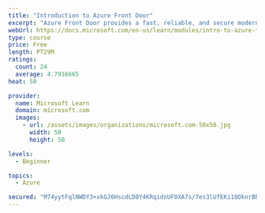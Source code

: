 ```yaml
---
title: "Introduction to Azure Front Door"
excerpt: "Azure Front Door provides a fast, reliable, and secure modern cloud content delivery network, integrated with intelligent threat protection."
webUrl: https://docs.microsoft.com/en-us/learn/modules/intro-to-azure-front-door/
type: course
price: Free
length: PT29M
ratings:
  count: 24
  average: 4.7916665
heat: 50

provider:
  name: Microsoft Learn
  domain: microsoft.com
  images:
    - url: /assets/images/organizations/microsoft.com-50x50.jpg
      width: 50
      height: 50

levels:
  - Beginner

topics:
  - Azure

secured: "M74yytFqlNWDY3+xkGJ6HscdLD0Y4KRqidnUF0XA7s/7es3lUfEKi18OknrBbOcjnOKrXYAZyjMVkQ9/E+UVnMJtFrcQFKzrSLopZ77cVUh486TsuSP81Ozul0cwYOG518FYIzLAULvF9MRZcIc64pBxEdGIgxGZw4Si6kRnBTjVZxd4mfyTjhdTkh32PI1fsG4V4A8TjfTiMBc5sc1jexpYaGilHfuIZ/N2wi2cdbfpux/tb9xlXwrwtUN/DcdQJx5Ek9YS0wJd15LC9dClWwSEFhNuTTLDOk/wesrAocpt2hz6nq5t8h8UgdIy6Ze9OGdIyppGZ5RZ568uXbTtEBA6jCe4Y3092XuHW5GyLw7TG0Niy1tv5ePXd+TnMMGmBZk61AmYgn5XdmxK1LfV9ypidEOI3eXHK0IuozNPq6s=;pPvX4/1N8w+3A7PG5/udSA=="
---
```


